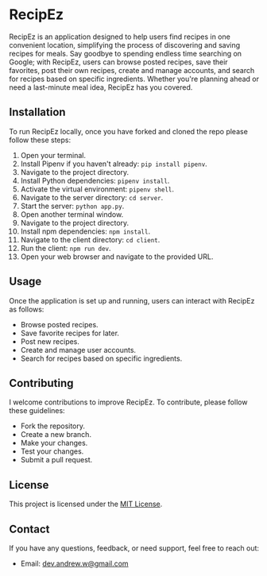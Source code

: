 # RecipEz

RecipEz is an application designed to help users find recipes in one convenient location, simplifying the process of discovering and saving recipes for meals. Say goodbye to spending endless time searching on Google; with RecipEz, users can browse posted recipes, save their favorites, post their own recipes, create and manage accounts, and search for recipes based on specific ingredients. Whether you're planning ahead or need a last-minute meal idea, RecipEz has you covered.

## Installation

To run RecipEz locally, once you have forked and cloned the repo please follow these steps:

1. Open your terminal.
2. Install Pipenv if you haven't already: `pip install pipenv`.
3. Navigate to the project directory.
4. Install Python dependencies: `pipenv install`.
5. Activate the virtual environment: `pipenv shell`.
6. Navigate to the server directory: `cd server`.
7. Start the server: `python app.py`.
8. Open another terminal window.
9. Navigate to the project directory.
10. Install npm dependencies: `npm install`.
11. Navigate to the client directory: `cd client`.
12. Run the client: `npm run dev`.
13. Open your web browser and navigate to the provided URL.

## Usage

Once the application is set up and running, users can interact with RecipEz as follows:

- Browse posted recipes.
- Save favorite recipes for later.
- Post new recipes.
- Create and manage user accounts.
- Search for recipes based on specific ingredients.

## Contributing

I welcome contributions to improve RecipEz. To contribute, please follow these guidelines:

- Fork the repository.
- Create a new branch.
- Make your changes.
- Test your changes.
- Submit a pull request.

## License

This project is licensed under the [MIT License](LICENSE).

## Contact

If you have any questions, feedback, or need support, feel free to reach out:

- Email: [dev.andrew.w@gmail.com](mailto:dev.andrew.w@gmail.com)
